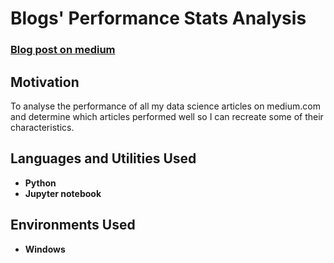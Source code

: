 <h1>Blogs' Performance Stats Analysis</h1>

 ### [Blog post on medium](https://suemnjeri.medium.com/qualities-of-my-best-data-science-articles-after-analysis-with-python-4befa5f8edb7)

<h2>Motivation</h2>
To analyse the performance of all my data science articles on medium.com and determine which articles 
performed well so I can recreate some of their characteristics.
<br />


<h2>Languages and Utilities Used</h2>

- <b>Python</b> 
- <b>Jupyter notebook</b>

<h2>Environments Used </h2>

- <b>Windows</b>



<!--
 ```diff
- text in red
+ text in green
! text in orange
# text in gray
@@ text in purple (and bold)@@
```
--!>

